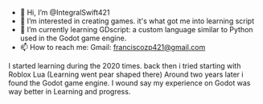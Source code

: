 - 👋 Hi, I’m @IntegralSwift421
- 👀 I’m interested in creating games. it's what got me into learning script
- 🌱 I’m currently learning GDscript: a custom language similar to Python used in the Godot game engine.
- 📫 How to reach me:
        Gmail: franciscozp421@gmail.com

<!---
IntegralSwift421/IntegralSwift421 is a ✨ special ✨ repository because its `README.md` (this file) appears on your GitHub profile.
You can click the Preview link to take a look at your changes.
--->

I started learning during the 2020 times. back then i tried starting with Roblox Lua (Learning went pear shaped there)
Around two years later i found the Godot game engine.
I wound say my experience on Godot was way better in Learning and progress.
